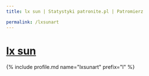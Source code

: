 ```yaml
---
title: lx sun | Statystyki patronite.pl | Patromierz

permalink: /lxsunart
---
```


# [lx sun](https://patronite.pl/lxsunart)

{% include profile.md name="lxsunart" prefix="l" %}
